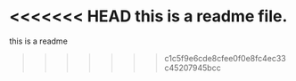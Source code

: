 <<<<<<< HEAD
this is a readme file.
=======
this is a readme
>>>>>>> c1c5f9e6cde8cfee0f0e8fc4ec33c45207945bcc
